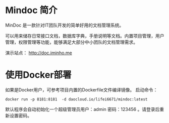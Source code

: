 # Mindoc 简介

MinDoc 是一款针对IT团队开发的简单好用的文档管理系统。

可以用来储存日常接口文档，数据库字典，手册说明等文档。内置项目管理，用户管理，权限管理等功能，能够满足大部分中小团队的文档管理需求。

演示站点： http://doc.iminho.me

# 使用Docker部署
如果是Docker用户，可参考项目内置的Dockerfile文件编译镜像。
启动命令：
```shell
docker run -p 8181:8181  -d daocloud.io/lifei6671/mindoc:latest
```
默认程序会自动初始化一个超级管理员用户：admin 密码：123456 。请登录后重新设置密码。

